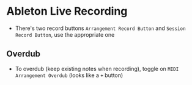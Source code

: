 # Ableton Live Recording

- There's two record buttons `Arrangement Record Button` and `Session Record Button`, use the appropriate one

## Overdub

- To overdub (keep existing notes when recording), toggle on `MIDI Arrangement Overdub` (looks like a `+` button)
